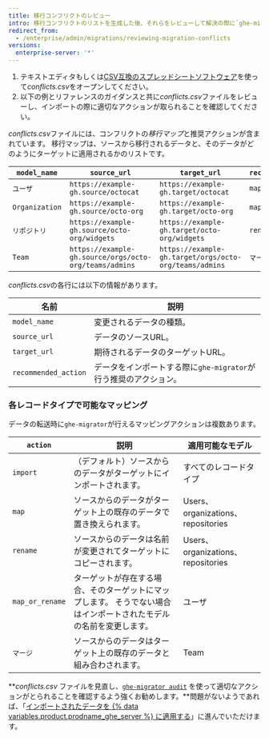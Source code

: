 ```yaml
---
title: 移行コンフリクトのレビュー
intro: 移行コンフリクトのリストを生成した後、それらをレビューして解決の際に`ghe-migrator`が行うデフォルトのアクションで良いことを確認します。
redirect_from:
  - /enterprise/admin/migrations/reviewing-migration-conflicts
versions:
  enterprise-server: '*'
---
```


1. テキストエディタもしくは[CSV互換のスプレッドシートソフトウェア](https://en.wikipedia.org/wiki/Comma-separated_values#Application_support)を使って*conflicts.csv*をオープンしてください。
2. 以下の例とリファレンスのガイダンスと共に*conflicts.csv*ファイルをレビューし、インポートの際に適切なアクションが取られることを確認してください。

*conflicts.csv*ファイルには、コンフリクトの*移行マップ*と推奨アクションが含まれています。 移行マップは、ソースから移行されるデータと、そのデータがどのようにターゲットに適用されるかのリストです。

| `model_name`   | `source_url`                                           | `target_url`                                           | `recommended_action` |
| -------------- | ------------------------------------------------------ | ------------------------------------------------------ | -------------------- |
| `ユーザ`          | `https://example-gh.source/octocat`                    | `https://example-gh.target/octocat`                    | `map`                |
| `Organization` | `https://example-gh.source/octo-org`                   | `https://example-gh.target/octo-org`                   | `map`                |
| `リポジトリ`        | `https://example-gh.source/octo-org/widgets`           | `https://example-gh.target/octo-org/widgets`           | `rename`             |
| `Team`         | `https://example-gh.source/orgs/octo-org/teams/admins` | `https://example-gh.target/orgs/octo-org/teams/admins` | `マージ`                |

*conflicts.csv*の各行には以下の情報があります。

| 名前                   | 説明                                      |
| -------------------- | --------------------------------------- |
| `model_name`         | 変更されるデータの種類。                            |
| `source_url`         | データのソースURL。                             |
| `target_url`         | 期待されるデータのターゲットURL。                      |
| `recommended_action` | データをインポートする際に`ghe-migrator`が行う推奨のアクション。 |

### 各レコードタイプで可能なマッピング

データの転送時に`ghe-migrator`が行えるマッピングアクションは複数あります。

| `action`        | 説明                                                         | 適用可能なモデル                         |
| --------------- | ---------------------------------------------------------- | -------------------------------- |
| `import`        | （デフォルト）ソースからのデータがターゲットにインポートされます。                          | すべてのレコードタイプ                      |
| `map`           | ソースからのデータがターゲット上の既存のデータで置き換えられます。                          | Users、organizations、repositories |
| `rename`        | ソースからのデータは名前が変更されてターゲットにコピーされます。                           | Users、organizations、repositories |
| `map_or_rename` | ターゲットが存在する場合、そのターゲットにマップします。 そうでない場合はインポートされたモデルの名前を変更します。 | ユーザ                              |
| `マージ`           | ソースからのデータはターゲット上の既存のデータと組み合わされます。                          | Team                             |

***conflicts.csv* ファイルを見直し、[`ghe-migrator audit`](/enterprise/admin/guides/migrations/reviewing-migration-data) を使って適切なアクションがとられることを確認するよう強くお勧めします。**問題がないようであれば、「[インポートされたデータを {% data variables.product.prodname_ghe_server %} に適用する](/enterprise/admin/guides/migrations/applying-the-imported-data-on-github-enterprise-server)」に進んでいただけます。
